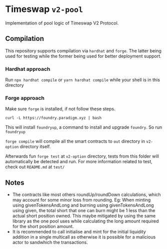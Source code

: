 # Timeswap `v2-pool`
Implementation of pool logic of Timeswap V2 Protocol.

## Compilation
This repository supports compilation via `hardhat` and `forge`. The latter being used for testing while the former being used for better deployment support.

### Hardhat approach
Run `npx hardhat compile` or `yarn hardhat compile` while your shell is in this directory

### Forge approach
Make sure `forge` is installed, if not follow these steps.

`curl -L https://foundry.paradigm.xyz | bash`

This will install `foundryup`, a command to install and upgrade `foundry`. So run `foundryup`

`forge compile` will compile all the smart contracts to `out` directory in `v2-option` directory itself.

Afterwards fun `forge test` at `v2-option` directory, tests from this folder will automatically be detected and run. For more information related to test, check out `README.md` at `test/`


## Notes
- The contracts like most others roundUp/roundDown calculations, which may account for some minor loss from rounding. Eg: When minting using givenTokensAndLong and burning using givenTokensAndLong using given, the total short that one can burn might be 1 less than the actual short position owned. This maybe mitigated by using the same library as the one pool uses while calculating the long amount required for the short position amount.
- It is recommended to call initialise and mint for the initial liquidity addition in a single multicall as otherwise it is possible for a malicious actor to sandwhich the transactions.